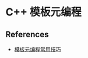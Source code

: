 # C++ 模板元编程

## References

- [模板元编程常用技巧](https://github.com/zyuchuan/unique_cpp/blob/master/ch01_cpp_metaprogramming.md)